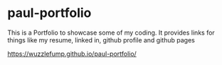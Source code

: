 # paul-portfolio

This is a Portfolio to showcase some of my coding. 
It provides links for things like my resume, linked in, github profile and github pages

https://wuzzlefump.github.io/paul-portfolio/